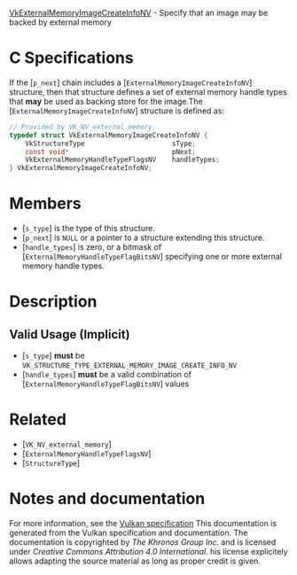 [VkExternalMemoryImageCreateInfoNV](https://www.khronos.org/registry/vulkan/specs/1.3-extensions/man/html/VkExternalMemoryImageCreateInfoNV.html) - Specify that an image may be backed by external memory

# C Specifications
If the [`p_next`] chain includes a [`ExternalMemoryImageCreateInfoNV`]
structure, then that structure defines a set of external memory handle types
that  **may**  be used as backing store for the image.The [`ExternalMemoryImageCreateInfoNV`] structure is defined as:
```c
// Provided by VK_NV_external_memory
typedef struct VkExternalMemoryImageCreateInfoNV {
    VkStructureType                      sType;
    const void*                          pNext;
    VkExternalMemoryHandleTypeFlagsNV    handleTypes;
} VkExternalMemoryImageCreateInfoNV;
```

# Members
- [`s_type`] is the type of this structure.
- [`p_next`] is `NULL` or a pointer to a structure extending this structure.
- [`handle_types`] is zero, or a bitmask of [`ExternalMemoryHandleTypeFlagBitsNV`] specifying one or more external memory handle types.

# Description
## Valid Usage (Implicit)
-  [`s_type`] **must**  be `VK_STRUCTURE_TYPE_EXTERNAL_MEMORY_IMAGE_CREATE_INFO_NV`
-  [`handle_types`] **must**  be a valid combination of [`ExternalMemoryHandleTypeFlagBitsNV`] values

# Related
- [`VK_NV_external_memory`]
- [`ExternalMemoryHandleTypeFlagsNV`]
- [`StructureType`]

# Notes and documentation
For more information, see the [Vulkan specification](https://www.khronos.org/registry/vulkan/specs/1.3-extensions/html/vkspec.html)
This documentation is generated from the Vulkan specification and documentation.
The documentation is copyrighted by *The Khronos Group Inc.* and is licensed under *Creative Commons Attribution 4.0 International*.
his license explicitely allows adapting the source material as long as proper credit is given.
        